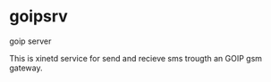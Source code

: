 goipsrv
=======

goip server

This is xinetd service for send and recieve sms trougth an GOIP gsm gateway.

